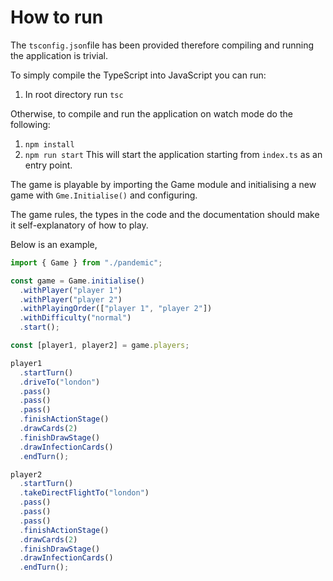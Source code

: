 # How to run
The `tsconfig.json`file has been provided therefore compiling and running the application is trivial.

To simply compile the TypeScript into JavaScript you can run:
1. In root directory run `tsc`
  
Otherwise, to compile and run the application on watch mode do the following:
1. `npm install`
2. `npm run start`
This will start the application starting from `index.ts` as an entry point.

The game is playable by importing the Game module and initialising a new game with `Gme.Initialise()` and configuring.

The game rules, the types in the code and the documentation should make it self-explanatory of how to play.

Below is an example, 

```ts
import { Game } from "./pandemic";

const game = Game.initialise()
  .withPlayer("player 1")
  .withPlayer("player 2")
  .withPlayingOrder(["player 1", "player 2"])
  .withDifficulty("normal")
  .start();

const [player1, player2] = game.players;

player1
  .startTurn()
  .driveTo("london")
  .pass()
  .pass()
  .pass()
  .finishActionStage()
  .drawCards(2)
  .finishDrawStage()
  .drawInfectionCards()
  .endTurn();

player2
  .startTurn()
  .takeDirectFlightTo("london")
  .pass()
  .pass()
  .pass()
  .finishActionStage()
  .drawCards(2)
  .finishDrawStage()
  .drawInfectionCards()
  .endTurn();
```
